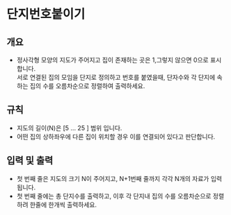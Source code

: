단지번호붙이기
===
## 개요
+ 정사각형 모양의 지도가 주어지고 집이 존재하는 곳은 1,그렇지 않으면 0으로 표시합니다.<br/> 서로 연결된 집의 모임을 단지로 정의하고 번호를 붙였을때, 단자수와 각 단지에 속하는 집의 수를 오름차순으로 정렬하여 출력하세요.
## 규칙
+ 지도의 길이(N)은 [5 ... 25 ] 범위 입니다.
+ 어떤 집의 상하좌우에 다른 집이 위치할 경우 이를 연결되어 있다고 판단합니다.
## 입력 및 출력
+ 첫 번째 줄은 지도의 크기 N이 주어지고, N+1번째 줄까지 각각 N개의 자료가 입력됩니다.
+ 첫 번째 줄에는 총 단지수를 출력하고, 이후 각 단지내 집의 수를 오름차순으로 정렬하려 한줄에 한개씩 출력하세요.
